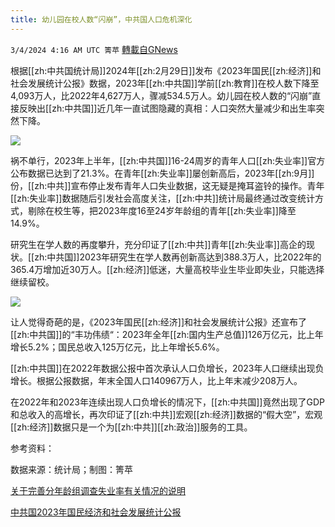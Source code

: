 ```yaml
---
title: 幼儿园在校人数“闪崩”，中共国人口危机深化
---
```

`3/4/2024 4:16 AM UTC 箐苹` [轉載自GNews](https://gnews.org/articles/2362168)

根据[[zh:中共国统计局]]2024年[[zh:2月29日]]发布《2023年国民[[zh:经济]]和社会发展统计公报》数据，2023年[[zh:中共国]]学前[[zh:教育]]在校人数下降至4,093万人，比2022年4,627万人，骤减534.5万人。幼儿园在校人数的“闪崩”直接反映出[[zh:中共国]]近几年一直试图隐藏的真相：人口突然大量减少和出生率突然下降。

![](ipfs://QmaiHL7bbW99z89jTCGV7bXn9Ft9JjXwMfdgrcvTjUhtDH?.png)

祸不单行，2023年上半年，[[zh:中共国]]16-24周岁的青年人口[[zh:失业率]]官方公布数据已达到了21.3%。在青年[[zh:失业率]]屡创新高后，2023年[[zh:9月]]份，[[zh:中共]]宣布停止发布青年人口失业数据，这无疑是掩耳盗铃的操作。青年[[zh:失业率]]数据随后引发社会高度关注，[[zh:中共]]统计局最终通过改变统计方式，剔除在校生等，把2023年度16至24岁年龄组的青年[[zh:失业率]]降至14.9%。

研究生在学人数的再度攀升，充分印证了[[zh:中共]]青年[[zh:失业率]]高企的现状。[[zh:中共国]]2023年研究生在学人数再创新高达到388.3万人，比2022年的365.4万增加近30万人。[[zh:经济]]低迷，大量高校毕业生毕业即失业，只能选择继续留校。


![](ipfs://QmNZ6KNrtR72zvPxFePLBaMBb4AKaSeUK5q27t6SUMyt1K?.png)

让人觉得奇葩的是，《2023年国民[[zh:经济]]和社会发展统计公报》还宣布了[[zh:中共国]]的“丰功伟绩“：2023年全年[[zh:国内生产总值]]126万亿元，比上年增长5.2%；国民总收入125万亿元，比上年增长5.6%。

[[zh:中共国]]在2022年数据公报中首次承认人口负增长，2023年人口继续出现负增长。根据公报数据，年末全国人口140967万人，比上年末减少208万人。

在2022年和2023年连续出现人口负增长的情况下，[[zh:中共国]]竟然出现了GDP和总收入的高增长，再次印证了[[zh:中共]]宏观[[zh:经济]]数据的“假大空”，宏观[[zh:经济]]数据只是一个为[[zh:中共]][[zh:政治]]服务的工具。

参考资料：

数据来源：统计局；制图：箐苹      

[关于完善分年龄组调查失业率有关情况的说明](https://www.stats.gov.cn/sj/zxfb/202401/t20240117_1946641.html)

[中共国2023年国民经济和社会发展统计公报](https://www.stats.gov.cn/sj/zxfb/202402/t20240228\_1947915.html)

